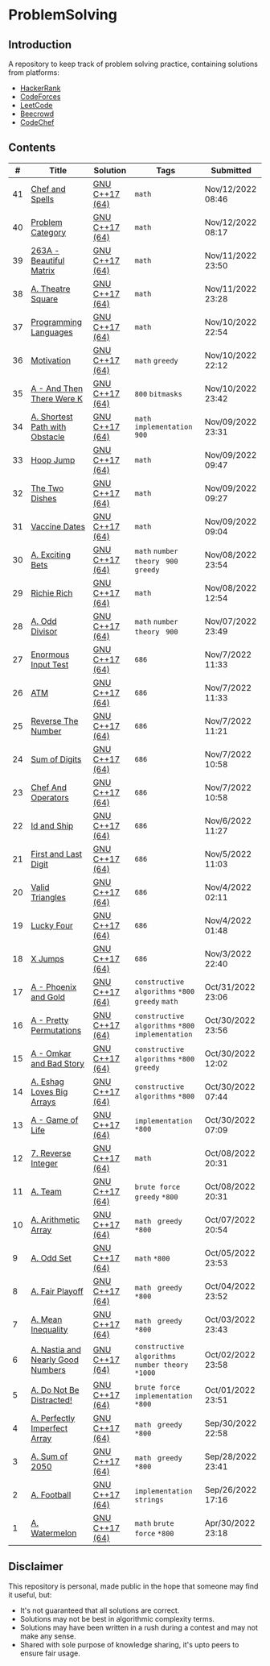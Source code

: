 # ProblemSolving

## Introduction

A repository to keep track of problem solving practice, containing solutions from platforms:

- [HackerRank](https://www.hackerrank.com/mdmahfuz307)
- [CodeForces](https://codeforces.com/profile/mdmahfuz307)
- [LeetCode](https://leetcode.com/codernirob307/)
- [Beecrowd](https://www.beecrowd.com.br/judge/en/profile/706502)
- [CodeChef](https://www.codechef.com/users/codernirob307)


## Contents

| # | Title | Solution | Tags | Submitted |
|---| ----- | -------- | ---- | --------- |
41 | [Chef and Spells](https://www.codechef.com/LP1TO201/problems/CHFSPL) | [GNU C++17 (64)](./CodeChef/Basic_Programming/CHFSPL.cpp) | `math` | Nov/12/2022 08:46 |
40 | [Problem Category](https://www.codechef.com/LP1TO201/problems/PROBCAT) | [GNU C++17 (64)](./CodeChef/Basic_Programming/PROBCAT.cpp) | `math` | Nov/12/2022 08:17 |
39 | [263A - Beautiful Matrix](https://codeforces.com/problemset/problem/263/A) | [GNU C++17 (64)](./Codeforces/A/263A_Beautiful_Matrix.cpp) | `math`| Nov/11/2022 23:50 |
38 | [A. Theatre Square](https://codeforces.com/problemset/problem/1/A) | [GNU C++17 (64)](./Codeforces/A/A_Theatre_Square.cpp) | `math`| Nov/11/2022 23:28 |
37 | [Programming Languages](https://www.codechef.com/LP1TO201/problems/PROGLANG) | [GNU C++17 (64)](./CodeChef/Basic_Programming/PROGLANG.cpp) | `math`| Nov/10/2022 22:54 |
36 | [Motivation](https://www.codechef.com/LP1TO201/problems/IMDB) | [GNU C++17 (64)](./CodeChef/Basic_Programming/IMDB.c) | `math` `greedy`| Nov/10/2022 22:12 |
35 | [A - And Then There Were K](https://codeforces.com/contest/1527/problem/A) | [GNU C++17 (64)](./Codeforces/A/A_And_Then_There_Were_K.cpp) | `800`  `bitmasks`| Nov/10/2022 23:42 |
34 | [A. Shortest Path with Obstacle](https://codeforces.com/contest/1547/problem/A) | [GNU C++17 (64)](./Codeforces/A/A_Shortest_Path_with_Obstacle.cpp) | `math`  `implementation ` `900`| Nov/09/2022 23:31 |
33 | [Hoop Jump](https://www.codechef.com/LP1TO201/problems/HOOPS?tab=statement) | [GNU C++17 (64)](./CodeChef/Basic_Programming/HOOPS.cpp) | `math`| Nov/09/2022 09:47 |
32 | [The Two Dishes](https://www.codechef.com/LP1TO201/problems/MAX_DIFF) | [GNU C++17 (64)](./CodeChef/Basic_Programming/MAX_DIFF.cpp) | `math`| Nov/09/2022 09:27 |
31 | [Vaccine Dates](https://www.codechef.com/LP1TO201/problems/VDATES?tab=statement) | [GNU C++17 (64)](./CodeChef/Basic_Programming/VDATES.cpp) | `math`| Nov/09/2022 09:04 |
30 | [A. Exciting Bets](https://codeforces.com/contest/1543/problem/A) | [GNU C++17 (64)](./Codeforces/A/A_Exciting_Bets.cpp) | `math`  `number theory ` `900` `greedy`| Nov/08/2022 23:54 |
29 | [Richie Rich](https://www.codechef.com/LP1TO201/problems/CHFRICH) | [GNU C++17 (64)](./CodeChef/Basic_Programming/CHFRICH.cpp) | `math`| Nov/08/2022 12:54 |
28 | [A. Odd Divisor](https://codeforces.com/problemset/problem/1475/A) | [GNU C++17 (64)](./Codeforces/A/A_Odd_Divisor.cpp) | `math`  `number theory ` `900`| Nov/07/2022 23:49 |
27 | [Enormous Input Test](https://www.codechef.com/LP0TO101/problems/INTEST) | [GNU C++17 (64)](./CodeChef/Rating_Based/INTEST.cpp) | `686` | Nov/7/2022 11:33 |
26 | [ATM](https://www.codechef.com/LP0TO101/problems/HS08TEST) | [GNU C++17 (64)](./CodeChef/Rating_Based/HS08TEST.cpp) | `686` | Nov/7/2022 11:33 |
25 | [Reverse The Number](https://www.codechef.com/LP0TO101/problems/FLOW007) | [GNU C++17 (64)](./CodeChef/Rating_Based/FLOW007.cpp) | `686` | Nov/7/2022 11:21 |
24 | [Sum of Digits](https://www.codechef.com/LP0TO101/problems/FLOW006) | [GNU C++17 (64)](./CodeChef/Rating_Based/FLOW006.cpp) | `686` | Nov/7/2022 10:58 |
23 | [Chef And Operators](https://www.codechef.com/LP0TO101/problems/CHOPRT) | [GNU C++17 (64)](./CodeChef/Rating_Based/Chef_And_Operators.cpp) | `686` | Nov/7/2022 10:58 |
22 | [Id and Ship](https://www.codechef.com/LP0TO101/problems/FLOW010) | [GNU C++17 (64)](./CodeChef/Rating_Based/Id_and_Ship.cpp) | `686` | Nov/6/2022 11:27 |
21 | [First and Last Digit](https://www.codechef.com/LP0TO101/problems/FLOW004) | [GNU C++17 (64)](./CodeChef/Rating_Based/First_Last_Digit.cpp) | `686` | Nov/5/2022 11:03 |
20 | [Valid Triangles](https://www.codechef.com/LP0TO101/problems/FLOW013) | [GNU C++17 (64)](./CodeChef/Rating_Based/Valid_Triangles.cpp) | `686` | Nov/4/2022 02:11 |
19 | [Lucky Four](https://www.codechef.com/LP0TO101/problems/LUCKFOUR) | [GNU C++17 (64)](./CodeChef/Rating_Based/Lucky_Four.cpp) | `686` | Nov/4/2022 01:48 |
18 | [X Jumps](https://www.codechef.com/submit/XJUMP?tab=statement) | [GNU C++17 (64)](./CodeChef/Basic_Programming/X_Jumps.cpp) | `686` | Nov/3/2022 22:40 |
17 | [A - Phoenix and Gold](https://codeforces.com/contest/1541/problem/A) | [GNU C++17 (64)](./Codeforces/A/A_Phoenix_and_Gold.cpp) | `constructive algorithms` `*800`  `greedy` `math` | Oct/31/2022 23:06 |
16 | [A - Pretty Permutations](https://codeforces.com/contest/1541/problem/A) | [GNU C++17 (64)](./Codeforces/A/A_Pretty_Permutations.cpp) | `constructive algorithms` `*800`  `implementation` | Oct/30/2022 23:56 |
15 | [A - Omkar and Bad Story](https://codeforces.com/contest/1536/problem/A) | [GNU C++17 (64)](./Codeforces/A/A_OmlarAndStory.cpp) | `constructive algorithms` `*800`  `greedy` | Oct/30/2022 12:02 |
14 | [A. Eshag Loves Big Arrays](https://codeforces.com/contest/1529/problem/A) | [GNU C++17 (64)](./Codeforces/A/A_Eshag_Loves_Big_Arrays.cpp) | `constructive algorithms` `*800` | Oct/30/2022 07:44 |
13 | [A - Game of Life](https://codeforces.com/contest/1523/problem/A) | [GNU C++17 (64)](./Codeforces/A/A_GameOfLife.cpp) | `implementation` `*800` | Oct/30/2022 07:09 | 
12 | [7. Reverse Integer](https://leetcode.com/problems/reverse-integer/) | [GNU C++17 (64)](./LeetCode/Medium/7_Reverse_Integer.cpp) | `math` | Oct/08/2022 20:31 | 
11 | [A. Team](https://codeforces.com/contest/231/problem/A) | [GNU C++17 (64)](./Codeforces/A/A_Team...cpp) | `brute force` ` greedy` `*800` | Oct/08/2022 20:31 | 
10 | [A. Arithmetic Array](https://codeforces.com/contest/1537/problem/A) | [GNU C++17 (64)](./Codeforces/A/A_Arithmetic_Array.cpp) | `math` ` greedy` `*800` | Oct/07/2022 20:54 | 
9 | [A. Odd Set](https://codeforces.com/contest/1542/problem/A) | [GNU C++17 (64)](./Codeforces/A/A_Odd_Set.cpp) | `math` `*800` | Oct/05/2022 23:53 | 
8 | [A. Fair Playoff](https://codeforces.com/contest/1535/problem/A) | [GNU C++17 (64)](./Codeforces/A/A_Fair_Playoff.cpp) | `math` ` greedy` `*800` | Oct/04/2022 23:52 | 
7 | [A. Mean Inequality](https://codeforces.com/contest/1520/problem/A) | [GNU C++17 (64)](./Codeforces/A/A_Mean_Inequality.cpp) | `math` ` greedy` `*800` | Oct/03/2022 23:43 | 
6 | [A. Nastia and Nearly Good Numbers](https://codeforces.com/contest/1520/problem/A) | [GNU C++17 (64)](./Codeforces/A/A_Phoenix_and_Gold.cpp) | `constructive algorithms` ` number theory` `*1000` | Oct/02/2022 23:58 | 
5 | [A. Do Not Be Distracted!](https://codeforces.com/contest/1520/problem/A) | [GNU C++17 (64)](./Codeforces/A/A_Do_Not_Be_Distracted.cpp) | `brute force` ` implementation` `*800` | Oct/01/2022 23:51 | 
4 | [A. Perfectly Imperfect Array](https://codeforces.com/problemset/problem/1514/A) | [GNU C++17 (64)](./Codeforces/A/Perfectly_Imperfect_Array.cpp) | `math` ` greedy` `*800` | Sep/30/2022 22:58 | 
3 | [A. Sum of 2050](https://codeforces.com/contest/1517/problem/A) | [GNU C++17 (64)](./Codeforces/A/Sum_of_2050.cpp) | `math` ` greedy` `*800` | Sep/28/2022 23:41 | 
2 | [A. Football](https://codeforces.com/problemset/problem/96/A) | [GNU C++17 (64)](.//Codeforces/A/A_Football.cpp) | ` implementation ` ` strings` | Sep/26/2022 17:16 | 
1 | [A. Watermelon](https://codeforces.com/problemset/problem/4/A) | [GNU C++17 (64)](./codeforces/1463/D.cpp) | `math` `brute force` `*800` | Apr/30/2022 23:18 | 




## Disclaimer

This repository is personal, made public in the hope that someone may find it useful, but:
- It's not guaranteed that all solutions are correct.
- Solutions may not be best in algorithmic complexity terms.
- Solutions may have been written in a rush during a contest and may not make any sense.
- Shared with sole purpose of knowledge sharing, it's upto peers to ensure fair usage.
